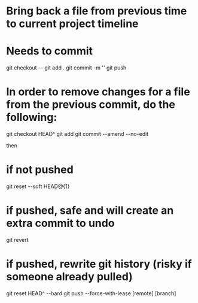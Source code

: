 # Bring back a file from previous time to current project timeline
# Needs to commit
git checkout <commit-hash> -- <filepath>
git add .
git commit -m '<message>'
git push

# In order to remove changes for a file from the previous commit, do the following:
git checkout HEAD^ <filepath>
git add <filepath>
git commit --amend --no-edit

then

# if not pushed
git reset --soft HEAD@{1}

# if pushed, safe and will create an extra commit to undo
git revert <bad commit>

# if pushed, rewrite git history (risky if someone already pulled)
git reset HEAD^ --hard
git push --force-with-lease [remote] [branch]
